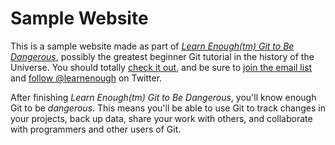 # Sample Website

This is a sample website made as part of [*Learn Enough(tm) Git to Be Dangerous*](http://learnenough.com/git-tutorial), possibly the greatest beginner Git tutorial in the history of the Universe. You should totally [check it out](http://learnenough.com/git-tutorial), and be sure to [join the email list](http://learnenough.com#email_list) and [follow @learnenough](http://twitter.com/learnenough) on Twitter.

After finishing *Learn Enough(tm) Git to Be Dangerous*, you'll know enough Git to be *dangerous*. This means you'll be able to use Git to track changes in your projects, back up data, share your work with others, and collaborate with programmers and other users of Git.
